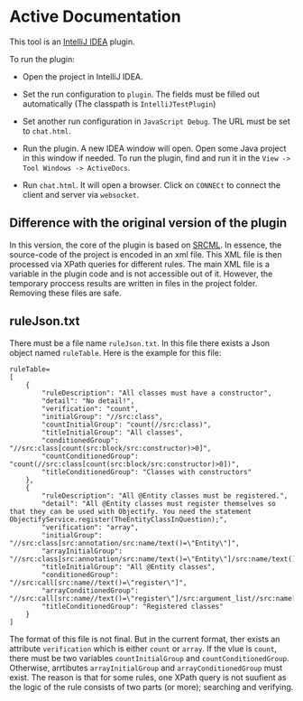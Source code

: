 # Active Documentation

This tool is an [IntelliJ IDEA](https://www.jetbrains.com/idea/) plugin. 

To run the plugin:

* Open the project in IntelliJ IDEA. 

* Set the run configuration to `plugin`. The fields must be filled out automatically (The classpath is `IntelliJTestPlugin`)

* Set another run configuration in `JavaScript Debug`. The URL must be set to `chat.html`.

* Run the plugin. A new IDEA window will open. Open some Java project in this window if needed. To run the plugin, find and run it in the `View -> Tool Windows -> ActiveDocs`. 

* Run `chat.html`. It will open a browser. Click on `CONNECt` to connect the client and server via `websocket`.


## Difference with the original version of the plugin

In this version, the core of the plugin is based on [SRCML](http://www.srcml.org/). In essence, the source-code of the project is encoded in an xml file. This XML file is then processed via XPath queries for different rules. The main XML file is a variable in the plugin code and is not accessible out of it. However, the temporary proccess results are written in files in the project folder. Removing these files are safe.


## ruleJson.txt

There must be a file name `ruleJson.txt`. In this file there exists a Json object named `ruleTable`. Here is the example for this file:

```
ruleTable=
[
	{
		"ruleDescription": "All classes must have a constructor",
		"detail": "No detail!",
		"verification": "count",
		"initialGroup": "//src:class",
		"countInitialGroup": "count(//src:class)",
		"titleInitialGroup": "All classes",
		"conditionedGroup": "//src:class[count(src:block/src:constructor)>0]",
		"countConditionedGroup": "count(//src:class[count(src:block/src:constructor)>0])",
		"titleConditionedGroup": "Classes with constructors"
	},
	{
		"ruleDescription": "All @Entity classes must be registered.",
		"detail": "All @Entity classes must register themselves so that they can be used with Objectify. You need the statement ObjectifyService.register(TheEntityClassInQuestion);",
		"verification": "array",
		"initialGroup": "//src:class[src:annotation/src:name/text()=\"Entity\"]",
		"arrayInitialGroup": "//src:class[src:annotation/src:name/text()=\"Entity\"]/src:name/text()",
		"titleInitialGroup": "All @Entity classes",
		"conditionedGroup": "//src:call[src:name//text()=\"register\"]",
		"arrayConditionedGroup": "//src:call[src:name//text()=\"register\"]/src:argument_list//src:name[position()=1]/text()",
		"titleConditionedGroup": "Registered classes"
	}
]
```

The format of this file is not final. But in the current format, ther exists an attribute `verification` which is either `count` or `array`. If the vlue is `count`, there must be two variables `countInitialGroup` and `countConditionedGroup`. Otherwise, arrtibutes `arrayInitialGroup` and `arrayConditionedGroup` must exist. The reason is that for some rules, one XPath query is not suufient as the logic of the rule consists of two parts (or more); searching and verifying.
